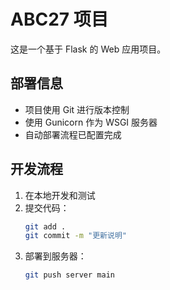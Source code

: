 # ABC27 项目

这是一个基于 Flask 的 Web 应用项目。

## 部署信息
- 项目使用 Git 进行版本控制
- 使用 Gunicorn 作为 WSGI 服务器
- 自动部署流程已配置完成

## 开发流程
1. 在本地开发和测试
2. 提交代码：
   ```bash
   git add .
   git commit -m "更新说明"
   ```
3. 部署到服务器：
   ```bash
   git push server main
   ```
